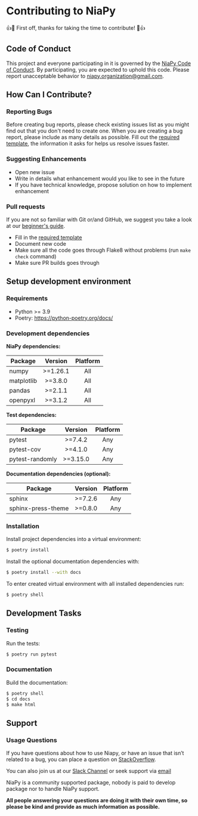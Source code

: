# Contributing to NiaPy
:+1::tada: First off, thanks for taking the time to contribute! :tada::+1:

## Code of Conduct
This project and everyone participating in it is governed by the [NiaPy Code of Conduct](CODE_OF_CONDUCT.md). By participating, you are expected to uphold this code. Please report unacceptable behavior to [niapy.organization@gmail.com](mailto:niapy.organization@gmail.com).

## How Can I Contribute?

### Reporting Bugs
Before creating bug reports, please check existing issues list as you might find out that you don't need to create one. When you are creating a bug report, please include as many details as possible. Fill out the [required template](.github/ISSUE_TEMPLATE/bug_report.md), the information it asks for helps us resolve issues faster.

### Suggesting Enhancements
- Open new issue
- Write in details what enhancement would you like to see in the future
- If you have technical knowledge, propose solution on how to implement enhancement

### Pull requests

If you are not so familiar with Git or/and GitHub, we suggest you take a look at our [beginner's guide](.github/beginners_guide.md).

- Fill in the [required template](.github/pull_request_template.md)
- Document new code
- Make sure all the code goes through Flake8 without problems (run ```make check``` command)
- Make sure PR builds goes through



## Setup development environment

### Requirements

* Python >= 3.9
* Poetry: https://python-poetry.org/docs/

### Development dependencies

**NiaPy dependencies:**

| Package    |  Version  | Platform |
|------------|:---------:|:--------:|
| numpy      | \>=1.26.1 |   All    |
| matplotlib | \>=3.8.0  |   All    |
| pandas     | \>=2.1.1  |   All    |
| openpyxl   | \>=3.1.2  |   All    |

**Test dependencies:**

| Package         |  Version  | Platform |
|-----------------|:---------:|:--------:|
| pytest          | \>=7.4.2  |   Any    |
| pytest-cov      | \>=4.1.0  |   Any    |
| pytest-randomly | \>=3.15.0 |   Any    |

**Documentation dependencies (optional):**

| Package            | Version  | Platform |
|--------------------|:--------:|:--------:|
| sphinx             | \>=7.2.6 |   Any    |
| sphinx-press-theme | \>=0.8.0 |   Any    |

### Installation

Install project dependencies into a virtual environment:

```sh
$ poetry install
```

Install the optional documentation dependencies with:

```sh
$ poetry install --with docs
```

To enter created virtual environment with all installed dependencies run:

```sh
$ poetry shell
```

## Development Tasks

### Testing

Run the tests:

```sh
$ poetry run pytest
```

### Documentation

Build the documentation:

```sh
$ poetry shell
$ cd docs
$ make html
```

## Support

### Usage Questions

If you have questions about how to use Niapy, or have an issue that isn’t related to a bug, you can place a question on [StackOverflow](https://stackoverflow.com/).

You can also join us at our [Slack Channel](https://join.slack.com/t/niaorg/shared_invite/enQtMzExMTU2MzM1OTg4LTFlYTUxZDcwZTU4ZTBjZDgzZWE3ZTM5MjE3MjVjOTllNTNmYTVjNjE5ZTEzYTU0YTc4OTJiNWI2MDNiZjY2YjQ) or seek support via [email](mailto:niapy.organization@gmail.com)

NiaPy is a community supported package, nobody is paid to develop package nor to handle NiaPy support.

**All people answering your questions are doing it with their own time, so please be kind and provide as much information as possible.**
